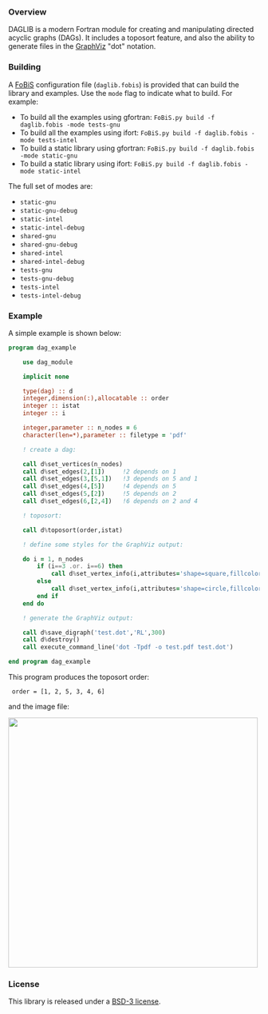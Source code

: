 ### Overview

DAGLIB is a modern Fortran module for creating and manipulating directed acyclic graphs (DAGs). It includes a toposort feature, and also the ability to generate files in the [GraphViz](https://www.graphviz.org) "dot" notation.

### Building

A [FoBiS](https://github.com/szaghi/FoBiS) configuration file (`daglib.fobis`) is provided that can build the library and examples. Use the `mode` flag to indicate what to build. For example:

* To build all the examples using gfortran: `FoBiS.py build -f daglib.fobis -mode tests-gnu`
* To build all the examples using ifort: `FoBiS.py build -f daglib.fobis -mode tests-intel`
* To build a static library using gfortran: `FoBiS.py build -f daglib.fobis -mode static-gnu`
* To build a static library using ifort: `FoBiS.py build -f daglib.fobis -mode static-intel`

The full set of modes are:

* `static-gnu`
* `static-gnu-debug`
* `static-intel`
* `static-intel-debug`
* `shared-gnu`
* `shared-gnu-debug`
* `shared-intel`
* `shared-intel-debug`
* `tests-gnu`
* `tests-gnu-debug`
* `tests-intel`
* `tests-intel-debug`

### Example

A simple example is shown below:

```fortran
program dag_example

    use dag_module

    implicit none

    type(dag) :: d
    integer,dimension(:),allocatable :: order
    integer :: istat
    integer :: i

    integer,parameter :: n_nodes = 6
    character(len=*),parameter :: filetype = 'pdf'

    ! create a dag:

    call d%set_vertices(n_nodes)
    call d%set_edges(2,[1])     !2 depends on 1
    call d%set_edges(3,[5,1])   !3 depends on 5 and 1
    call d%set_edges(4,[5])     !4 depends on 5
    call d%set_edges(5,[2])     !5 depends on 2
    call d%set_edges(6,[2,4])   !6 depends on 2 and 4

    ! toposort:

    call d%toposort(order,istat)

    ! define some styles for the GraphViz output:

    do i = 1, n_nodes
        if (i==3 .or. i==6) then
            call d%set_vertex_info(i,attributes='shape=square,fillcolor="SlateGray1",style=filled')
        else
            call d%set_vertex_info(i,attributes='shape=circle,fillcolor="cornsilk",style=filled')
        end if
    end do

    ! generate the GraphViz output:

    call d%save_digraph('test.dot','RL',300)
    call d%destroy()
    call execute_command_line('dot -Tpdf -o test.pdf test.dot')

end program dag_example
```

This program produces the toposort order:

```
 order = [1, 2, 5, 3, 4, 6]
```

and the image file:

<img src="https://raw.githubusercontent.com/sourceryinstitute/daglib/master/media/dag_example.png" width="500">


### License

This library is released under a [BSD-3 license](https://github.com/sourceryinstitute/daglib/blob/master/LICENSE).

